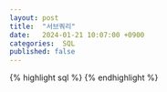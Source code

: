 ```yaml
---
layout: post
title:  "서브쿼리"
date:   2024-01-21 10:07:00 +0900
categories:  SQL
published: false
---
```


{% highlight sql %}
{% endhighlight %}